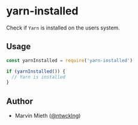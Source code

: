 # yarn-installed

Check if `Yarn` is installed on the users system.

## Usage

```js
const yarnInstalled = require('yarn-installed')

if (yarnInstalled()) {
  // Yarn is installed
}

```

## Author

- Marvin Mieth ([@ntwcklng](https://twitter.com/ntwcklng))
